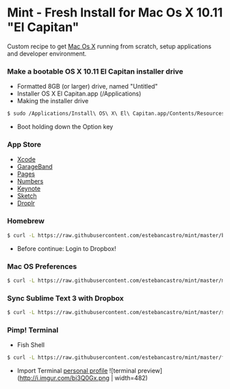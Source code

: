 # Mint - Fresh Install for Mac Os X 10.11 "El Capitan"
Custom recipe to get [Mac Os X](https://itunes.apple.com/WebObjects/MZStore.woa/wa/viewSoftware?id=1018109117&mt=12&ls=1) running from scratch, setup applications and developer environment.





### Make a bootable OS X 10.11 El Capitan installer drive
* Formatted 8GB (or larger) drive, named "Untitled"
* Installer OS X El Capitan.app (/Applications)
* Making the installer drive
```bash
$ sudo /Applications/Install\ OS\ X\ El\ Capitan.app/Contents/Resources/createinstallmedia --volume /Volumes/Untitled --applicationpath /Applications/Install\ OS\ X\ El\ Capitan.app --nointeraction
```
* Boot holding down the Option key





### App Store
* [Xcode](https://itunes.apple.com/us/app/xcode/id497799835?ls=1&mt=12)
* [GarageBand](https://itunes.apple.com/us/app/garageband/id682658836?mt=12&ls=1)
* [Pages](https://itunes.apple.com/us/app/pages/id409201541?mt=12&ls=1&v0=www-us-mac-pages-app-pages)
* [Numbers](https://itunes.apple.com/us/app/keynote/id409183694?mt=12&ls=1&v0=www-us-mac-keynote-app-keynote)
* [Keynote](https://itunes.apple.com/us/app/keynote/id409183694?mt=12&ls=1&v0=www-us-mac-keynote-app-keynote)
* [Sketch](http://www.macupdate.com/app/mac/35230/sketch)
* [Droplr](https://itunes.apple.com/us/app/droplr/id498672703?mt=12)





### Homebrew
```bash
$ curl -L https://raw.githubusercontent.com/estebancastro/mint/master/brew.sh | bash
```
* Before continue: Login to Dropbox!





### Mac OS Preferences
```bash
$ curl -L https://raw.githubusercontent.com/estebancastro/mint/master/mac-os-preferences.sh | bash
```





### Sync Sublime Text 3 with Dropbox
```bash
$ curl -L https://raw.githubusercontent.com/estebancastro/mint/master/sync-sublimetext-dropbox.sh | bash
```





### Pimp! Terminal
* Fish Shell
```bash
$ curl -L https://raw.githubusercontent.com/estebancastro/mint/master/fish-shell.sh | bash
```
* Import Terminal [personal profile](https://raw.githubusercontent.com/estebancastro/mint/master/Mint.terminal)
![terminal preview](http://i.imgur.com/bi3Q0Gx.png | width=482)